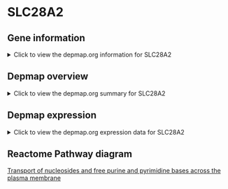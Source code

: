 <h1>SLC28A2</h1>

<h2>Gene information</h2>
<details>
  <summary>Click to view the depmap.org information for SLC28A2</summary>
  <iframe src="https://depmap.org/portal/gene/SLC28A2?tab=about" style="border:none;width:100%;height:800px"></iframe>
</details>

<h2>Depmap overview</h2>
<details>
  <summary>Click to view the depmap.org summary for SLC28A2</summary>
  <iframe src="https://depmap.org/portal/gene/SLC28A2?tab=overview" style="border:none;width:100%;height:800px"></iframe>
</details>

<h2>Depmap expression</h2>
<details>
  <summary>Click to view the depmap.org expression data for SLC28A2</summary>
  <iframe src="https://depmap.org/portal/gene/SLC28A2?tab=characterization" style="border:none;width:100%;height:800px"></iframe>
</details>



<h2>Reactome Pathway diagram</h2>
<a href="https://reactome.org/PathwayBrowser/#/R-HSA-83936" target="_BLANK">Transport of nucleosides and free purine and pyrimidine bases across the plasma membrane</a>



